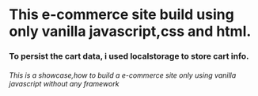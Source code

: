 # This e-commerce site build using only vanilla javascript,css and html.
### To persist the cart data, i used localstorage to store cart info.
###### This is a showcase,how to build a e-commerce site only using vanilla javascript without any framework
